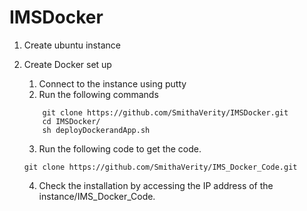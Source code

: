 # IMSDocker


1)	Create ubuntu instance
2)	Create Docker set up
    1.	Connect to the instance using putty
    2.	Run the following commands
    
    ```
        git clone https://github.com/SmithaVerity/IMSDocker.git 
        cd IMSDocker/
        sh deployDockerandApp.sh
    ```
    3.	Run the following code to get the code.

    ```
    git clone https://github.com/SmithaVerity/IMS_Docker_Code.git
    ```
    4.	Check the installation by accessing the IP address of the instance/IMS_Docker_Code.

    
  

